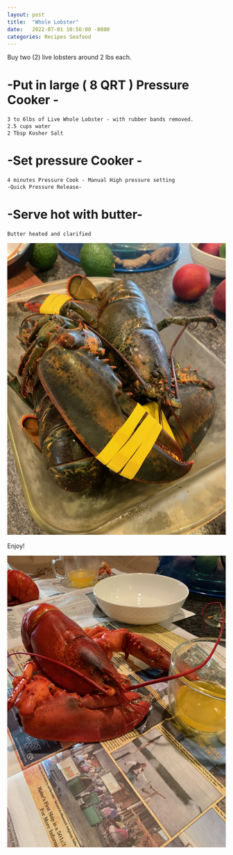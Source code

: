 ```yaml
---
layout: post
title:  "Whole Lobster"
date:   2022-07-01 10:56:00 -0800
categories: Recipes Seafood 
---
```


Buy two (2) live lobsters around 2 lbs each.

# -Put in large ( 8 QRT ) Pressure Cooker - 

	3 to 6lbs of Live Whole Lobster - with rubber bands removed. 
	2.5 cups water
	2 Tbsp Kosher Salt


# -Set pressure Cooker - 
	
	4 minutes Pressure Cook - Manual High pressure setting
	-Quick Pressure Release-


# -Serve hot with butter-
	
	Butter heated and clarified 

![Lobster01](/images/lobster01.jpeg)


Enjoy!

![Lobster02](/images/lobster02.jpeg)


[github-pages]: https://pages.github.com/
[jekyll-gh]:   https://github.com/jekyll/jekyll
